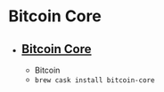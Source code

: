 # Bitcoin Core
- [Bitcoin Core](https://bitcoincore.org/)
  - 
  - Bitcoin
  - `brew cask install bitcoin-core`
